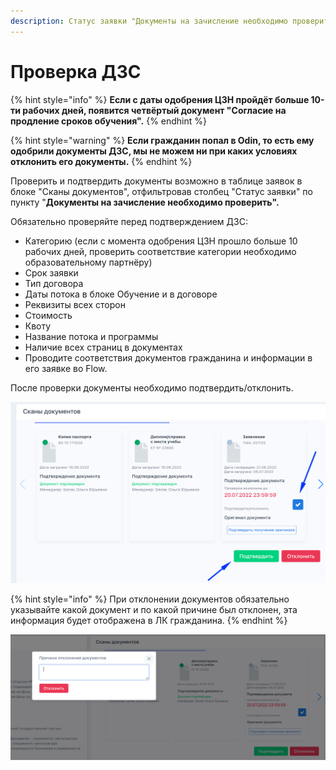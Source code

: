 ```yaml
---
description: Статус заявки "Документы на зачисление необходимо проверить"
---
```


# Проверка ДЗС

{% hint style="info" %}
**Если с даты одобрения ЦЗН пройдёт больше 10-ти рабочих дней,  появится четвёртый документ "Согласие на продление сроков обучения".**
{% endhint %}

{% hint style="warning" %}
**Если гражданин попал в Odin, то есть ему одобрили документы ДЗС, мы не можем ни при каких условиях отклонить его документы.**&#x20;
{% endhint %}

Проверить и подтвердить документы возможно в таблице заявок в блоке "Сканы документов", отфильтровав столбец "Статус заявки" по  пункту "**Документы на зачисление необходимо проверить".**

Обязательно проверяйте перед подтверждением ДЗС:

* Категорию (если с момента одобрения ЦЗН прошло больше 10 рабочих дней, проверить соответствие категории необходимо образовательному партнёру)
* Срок заявки
* Тип договора&#x20;
* Даты потока в блоке Обучение и в договоре&#x20;
* Реквизиты всех сторон
* Стоимость&#x20;
* Квоту&#x20;
* Название потока и программы&#x20;
* Наличие всех страниц в документах&#x20;
* Проводите соответствия документов гражданина и информации в его заявке во Flow.

После проверки документы необходимо подтвердить/отклонить. &#x20;

![](<../.gitbook/assets/image (94).png>)

{% hint style="info" %}
При отклонении документов обязательно указывайте какой документ и по какой причине был отклонен, эта информация будет отображена в ЛК гражданина.
{% endhint %}

![](<../.gitbook/assets/image (108).png>)
